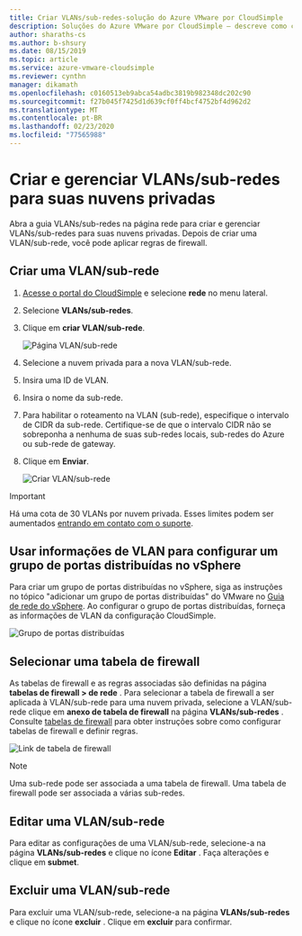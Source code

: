 ```yaml
---
title: Criar VLANs/sub-redes-solução do Azure VMware por CloudSimple
description: Soluções do Azure VMware por CloudSimple – descreve como criar e gerenciar VLANs/sub-redes para suas nuvens privadas e, em seguida, aplicar regras de firewall.
author: sharaths-cs
ms.author: b-shsury
ms.date: 08/15/2019
ms.topic: article
ms.service: azure-vmware-cloudsimple
ms.reviewer: cynthn
manager: dikamath
ms.openlocfilehash: c0160513eb9abca54adbc3819b982348dc202c90
ms.sourcegitcommit: f27b045f7425d1d639cf0ff4bcf4752bf4d962d2
ms.translationtype: MT
ms.contentlocale: pt-BR
ms.lasthandoff: 02/23/2020
ms.locfileid: "77565988"
---
```

# <a name="create-and-manage-vlanssubnets-for-your-private-clouds"></a>Criar e gerenciar VLANs/sub-redes para suas nuvens privadas

Abra a guia VLANs/sub-redes na página rede para criar e gerenciar VLANs/sub-redes para suas nuvens privadas. Depois de criar uma VLAN/sub-rede, você pode aplicar regras de firewall.

## <a name="create-a-vlansubnet"></a>Criar uma VLAN/sub-rede

1. [Acesse o portal do CloudSimple](access-cloudsimple-portal.md) e selecione **rede** no menu lateral.
2. Selecione **VLANs/sub-redes**.
3. Clique em **criar VLAN/sub-rede**.

    ![Página VLAN/sub-rede](media/vlan-subnet-page.png)

4. Selecione a nuvem privada para a nova VLAN/sub-rede.
5. Insira uma ID de VLAN.
6. Insira o nome da sub-rede.
7. Para habilitar o roteamento na VLAN (sub-rede), especifique o intervalo de CIDR da sub-rede. Certifique-se de que o intervalo CIDR não se sobreponha a nenhuma de suas sub-redes locais, sub-redes do Azure ou sub-rede de gateway.
8. Clique em **Enviar**.

    ![Criar VLAN/sub-rede](media/create-new-vlan-subnet-details.png)


> [!IMPORTANT]
> Há uma cota de 30 VLANs por nuvem privada. Esses limites podem ser aumentados [entrando em contato com o suporte](https://portal.azure.com/#blade/Microsoft_Azure_Support/HelpAndSupportBlade/newsupportrequest).

## <a name="use-vlan-information-to-set-up-a-distributed-port-group-in-vsphere"></a>Usar informações de VLAN para configurar um grupo de portas distribuídas no vSphere

Para criar um grupo de portas distribuídas no vSphere, siga as instruções no tópico "adicionar um grupo de portas distribuídas" do VMware no <a href="https://docs.vmware.com/en/VMware-vSphere/6.5/vsphere-esxi-vcenter-server-65-networking-guide.pdf" target="_blank">Guia de rede do vSphere</a>. Ao configurar o grupo de portas distribuídas, forneça as informações de VLAN da configuração CloudSimple.

![Grupo de portas distribuídas](media/distributed-port-group.png)

## <a name="select-a-firewall-table"></a>Selecionar uma tabela de firewall

As tabelas de firewall e as regras associadas são definidas na página **tabelas de firewall > de rede** . Para selecionar a tabela de firewall a ser aplicada à VLAN/sub-rede para uma nuvem privada, selecione a VLAN/sub-rede clique em **anexo de tabela de firewall** na página **VLANs/sub-redes** . Consulte [tabelas de firewall](firewall.md) para obter instruções sobre como configurar tabelas de firewall e definir regras.

![Link de tabela de firewall](media/vlan-subnet-firewall-link.png)

> [!NOTE]
> Uma sub-rede pode ser associada a uma tabela de firewall. Uma tabela de firewall pode ser associada a várias sub-redes.

## <a name="edit-a-vlansubnet"></a>Editar uma VLAN/sub-rede

Para editar as configurações de uma VLAN/sub-rede, selecione-a na página **VLANs/sub-redes** e clique no ícone **Editar** . Faça alterações e clique em **submet**.

## <a name="delete-a-vlansubnet"></a>Excluir uma VLAN/sub-rede

Para excluir uma VLAN/sub-rede, selecione-a na página **VLANs/sub-redes** e clique no ícone **excluir** . Clique em **excluir** para confirmar.

